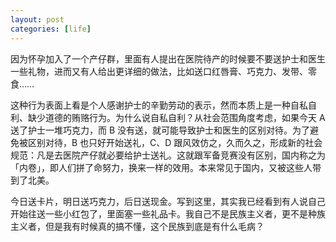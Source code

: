 ```yaml
---
layout: post
categories: [life]
---
```


因为怀孕加入了一个产仔群，里面有人提出在医院待产的时候要不要送护士和医生一些礼物，进而又有人给出更详细的做法，比如送口红唇膏、巧克力、发带、零食……

这种行为表面上看是个人感谢护士的辛勤劳动的表示，然而本质上是一种自私自利、缺少道德的贿赂行为。为什么说自私自利？从社会范围角度考虑，如果今天 A 送了护士一堆巧克力，而 B 没有送，就可能导致护士和医生的区别对待。为了避免被区别对待，B 也只好开始送礼，C、D 跟风效仿之，久而久之，形成新的社会规范：凡是去医院产仔就必要给护士送礼。这就跟军备竞赛没有区别，国内称之为「内卷」，即人们拼了命努力，换来一样的效用。本来常见于国内，又被这些人带到了北美。

今日送卡片，明日送巧克力，后日送现金。写到这里，其实我已经看到有人说自己开始往送一些小红包了，里面塞一些礼品卡。我自己不是民族主义者，更不是种族主义者，但是我有时候真的搞不懂，这个民族到底是有什么毛病？